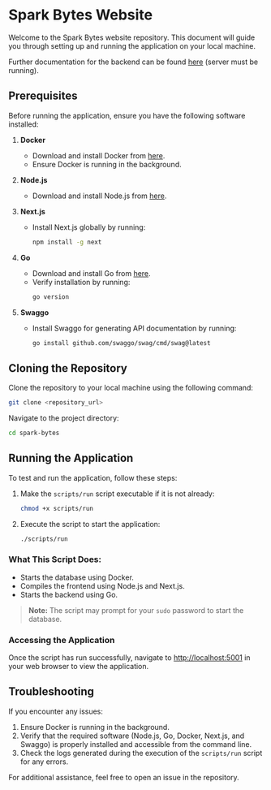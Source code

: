 # Spark Bytes Website

Welcome to the Spark Bytes website repository. This document will guide you through setting up and running the application on your local machine. 

Further documentation for the backend can be found [here](http://localhost:5001/docs/index.html) (server must be running).

## Prerequisites

Before running the application, ensure you have the following software installed:

1. **Docker**
   - Download and install Docker from [here](https://www.docker.com/products/docker-desktop).
   - Ensure Docker is running in the background.

2. **Node.js**
   - Download and install Node.js from [here](https://nodejs.org/).

3. **Next.js**
   - Install Next.js globally by running:
     ```bash
     npm install -g next
     ```

4. **Go**
   - Download and install Go from [here](https://golang.org/dl/).
   - Verify installation by running:
     ```bash
     go version
     ```

5. **Swaggo**
   - Install Swaggo for generating API documentation by running:
     ```bash
     go install github.com/swaggo/swag/cmd/swag@latest
     ```

## Cloning the Repository

Clone the repository to your local machine using the following command:
```bash
git clone <repository_url>
```

Navigate to the project directory:
```bash
cd spark-bytes
```

## Running the Application

To test and run the application, follow these steps:

1. Make the `scripts/run` script executable if it is not already:
   ```bash
   chmod +x scripts/run
   ```

2. Execute the script to start the application:
   ```bash
   ./scripts/run
   ```

### What This Script Does:
- Starts the database using Docker.
- Compiles the frontend using Node.js and Next.js.
- Starts the backend using Go.

> **Note:** The script may prompt for your `sudo` password to start the database.

### Accessing the Application

Once the script has run successfully, navigate to [http://localhost:5001](http://localhost:5001) in your web browser to view the application.

## Troubleshooting

If you encounter any issues:

1. Ensure Docker is running in the background.
2. Verify that the required software (Node.js, Go, Docker, Next.js, and Swaggo) is properly installed and accessible from the command line.
3. Check the logs generated during the execution of the `scripts/run` script for any errors.

For additional assistance, feel free to open an issue in the repository.

